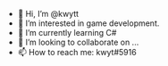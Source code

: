 - 👋 Hi, I’m @kwytt
- 👀 I’m interested in game development.
- 🌱 I’m currently learning C#
- 💞️ I’m looking to collaborate on ...
- 📫 How to reach me: kwyt#5916
